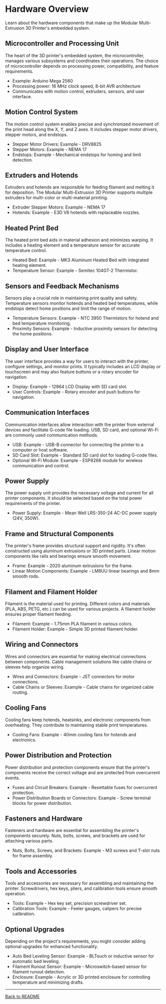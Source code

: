 # Hardware Overview

Learn about the hardware components that make up the Modular Multi-Extrusion 3D Printer's embedded system.
    
## Microcontroller and Processing Unit

The heart of the 3D printer's embedded  system, the microcontroller, manages various subsystems and coordinates their operations. The choice of microcontroller depends on processing power, compatibility, and feature requirements.

- Example: Arduino Mega 2560
- Processing power: 16 MHz clock speed, 8-bit AVR architecture
- Communicates with motion control, extruders, sensors, and user interface.

## Motion Control System

The motion control system enables precise and synchronized movement of the print head along the X, Y, and Z axes. It includes stepper motor drivers, stepper motors, and endstops.

- Stepper Motor Drivers: Example - DRV8825
- Stepper Motors: Example - NEMA 17
- Endstops: Example - Mechanical endstops for homing and limit detection.

## Extruders and Hotends

Extruders and hotends are responsible for feeding filament and melting it for deposition. The Modular Multi-Extrusion 3D Printer supports multiple extruders for multi-color or multi-material printing.

- Extruder Stepper Motors: Example - NEMA 17
- Hotends: Example - E3D V6 hotends with replaceable nozzles.

## Heated Print Bed

The heated print bed aids in material adhesion and minimizes warping. It includes a heating element and a temperature sensor for accurate temperature control.

- Heated Bed: Example - MK3 Aluminum Heated Bed with integrated heating element.
- Temperature Sensor: Example - Semitec 104GT-2 Thermistor.

## Sensors and Feedback Mechanisms

Sensors play a crucial role in maintaining print quality and safety. Temperature sensors monitor hotends and heated bed temperatures, while endstops detect home positions and limit the range of motion.

- Temperature Sensors: Example - NTC 3950 Thermistors for hotend and bed temperature monitoring.
- Proximity Sensors: Example - Inductive proximity sensors for detecting the home positions.

## Display and User Interface

The user interface provides a way for users to interact with the printer, configure settings, and monitor prints. It typically includes an LCD display or touchscreen and may also feature buttons or a rotary encoder for navigation.

- Display: Example - 12864 LCD Display with SD card slot.
- User Controls: Example - Rotary encoder and push buttons for navigation.

## Communication Interfaces

Communication interfaces allow interaction with the printer from external devices and facilitate G-code file loading. USB, SD card, and optional Wi-Fi are commonly used communication methods.

- USB: Example - USB-B connector for connecting the printer to a computer or host software.
- SD Card Slot: Example - Standard SD card slot for loading G-code files.
- Optional Wi-Fi Module: Example - ESP8266 module for wireless communication and control.

## Power Supply

The power supply unit provides the necessary voltage and current for all printer components. It should be selected based on the total power requirements of the printer.

- Power Supply: Example - Mean Well LRS-350-24 AC-DC power supply (24V, 350W).

## Frame and Structural Components

The printer's frame provides structural support and rigidity. It's often constructed using aluminum extrusions or 3D printed parts. Linear motion components like rails and bearings ensure smooth movement.

- Frame: Example - 2020 aluminum extrusions for the frame.
- Linear Motion Components: Example - LM8UU linear bearings and 8mm smooth rods.

## Filament and Filament Holder

Filament is the material used for printing. Different colors and materials (PLA, ABS, PETG, etc.) can be used for various projects. A filament holder ensures proper filament feeding.

- Filament: Example - 1.75mm PLA filament in various colors.
- Filament Holder: Example - Simple 3D printed filament holder.

## Wiring and Connectors

Wires and connectors are essential for making electrical connections between components. Cable management solutions like cable chains or sleeves help organize wiring.

- Wires and Connectors: Example - JST connectors for motor connections.
- Cable Chains or Sleeves: Example - Cable chains for organized cable routing.

## Cooling Fans

Cooling fans keep hotends, heatsinks, and electronic components from overheating. They contribute to maintaining stable print temperatures.

- Cooling Fans: Example - 40mm cooling fans for hotends and electronics.

## Power Distribution and Protection

Power distribution and protection components ensure that the printer's components receive the correct voltage and are protected from overcurrent events.

- Fuses and Circuit Breakers: Example - Resettable fuses for overcurrent protection.
- Power Distribution Boards or Connectors: Example - Screw terminal blocks for power distribution.

## Fasteners and Hardware

Fasteners and hardware are essential for assembling the printer's components securely. Nuts, bolts, screws, and brackets are used for attaching various parts.

- Nuts, Bolts, Screws, and Brackets: Example - M3 screws and T-slot nuts for frame assembly.

## Tools and Accessories

Tools and accessories are necessary for assembling and maintaining the printer. Screwdrivers, hex keys, pliers, and calibration tools ensure smooth operation.

- Tools: Example - Hex key set, precision screwdriver set.
- Calibration Tools: Example - Feeler gauges, calipers for precise calibration.

## Optional Upgrades

Depending on the project's requirements, you might consider adding optional upgrades for enhanced functionality.

- Auto Bed Leveling Sensor: Example - BLTouch or inductive sensor for automatic bed leveling.
- Filament Runout Sensor: Example - Microswitch-based sensor for filament runout detection.
- Enclosure: Example - Acrylic or 3D printed enclosure for controlling temperature and minimizing drafts.

---

[Back to README](README.md)
